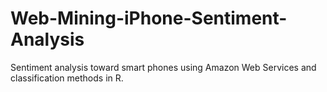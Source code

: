 # Web-Mining-iPhone-Sentiment-Analysis
Sentiment analysis toward smart phones using Amazon Web Services and classification methods in R.
